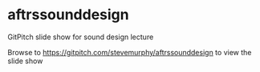 # aftrssounddesign
GitPitch slide show for sound design lecture

Browse to https://gitpitch.com/stevemurphy/aftrssounddesign to view the slide show
